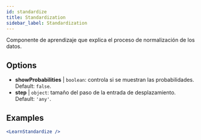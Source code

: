 ```yaml
---
id: standardize
title: Standardization
sidebar_label: Standardization
---
```


Componente de aprendizaje que explica el proceso de normalización de los datos.

## Options

* __showProbabilities__ | `boolean`: controla si se muestran las probabilidades. Default: `false`.
* __step__ | `object`: tamaño del paso de la entrada de desplazamiento. Default: `'any'`.


## Examples

```jsx live
<LearnStandardize />
```

